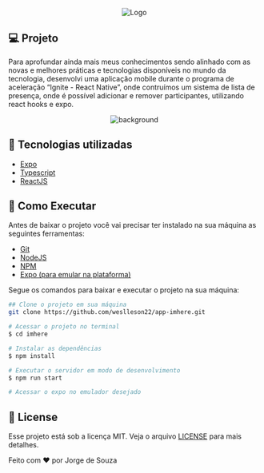 <p align="center">
  <img alt="Logo" src=".github/logo.png" />
</p>

## **💻** Projeto

Para aprofundar ainda mais meus conhecimentos sendo alinhado com as novas e melhores práticas e tecnologias disponíveis no mundo da tecnologia, desenvolvi uma aplicação mobile durante o programa de aceleração “Ignite - React Native”, onde contruímos um sistema de lista de presença, onde é possível adicionar e remover participantes, utilizando react hooks e expo.

<p align="center">
  <img alt="background" src=".github/background.png" />
</p>

## 🚀 Tecnologias utilizadas

- [Expo](https://expo.dev/)
- [Typescript](https://www.typescriptlang.org/)
- [ReactJS](https://pt-br.reactjs.org/)

## **🚀** Como Executar

Antes de baixar o projeto você vai precisar ter instalado na sua máquina as seguintes ferramentas:

- [Git](https://git-scm.com/)
- [NodeJS](https://nodejs.org/en/)
- [NPM](https://www.npmjs.com/)
- [Expo (para emular na plataforma)](https://expo.dev/)

Segue os comandos para baixar e executar o projeto na sua máquina:

```bash
## Clone o projeto em sua máquina
git clone https://github.com/weslleson22/app-imhere.git

# Acessar o projeto no terminal
$ cd imhere

# Instalar as dependências
$ npm install

# Executar o servidor em modo de desenvolvimento
$ npm run start

# Acessar o expo no emulador desejado
```

## 📝 License

Esse projeto está sob a licença MIT. Veja o arquivo [LICENSE](https://github.com/srsouzaj/imhere/blob/master/LICENSE.md) para mais detalhes.

Feito com ❤️ por Jorge de Souza